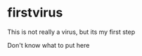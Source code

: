 # firstvirus
This is not really a virus, but its my first step
<div>
  Don't know what to put here
</div>
